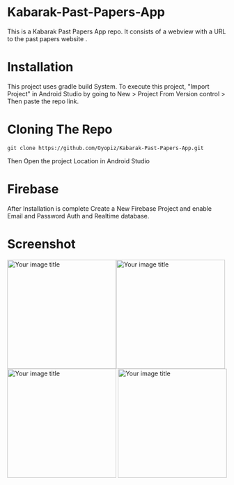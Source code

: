 # Kabarak-Past-Papers-App
This is a Kabarak Past Papers App  repo. It consists of a webview with a URL to the past papers website . 

# Installation
This project uses gradle build System. To execute this project, "Import Project" in Android Studio by going to New > Project From Version control > Then paste the repo link.

# Cloning The Repo
```git clone https://github.com/Oyopiz/Kabarak-Past-Papers-App.git```

Then Open the project Location in Android Studio

# Firebase
After Installation is complete Create a New Firebase Project and enable Email and Password Auth and Realtime database.
# Screenshot


<img src="https://github.com/Oyopiz/4-Level-Authentication-Android-App/blob/master/screenshot/Screenshot_20211231-100455.png" alt="Your image title" width="250"/><img src="https://github.com/Oyopiz/4-Level-Authentication-Android-App/blob/master/screenshot/Screenshot_20211231-100524.png" alt="Your image title" width="250"/>
<img src="https://github.com/Oyopiz/4-Level-Authentication-Android-App/blob/master/screenshot/Screenshot_20211231-100535.png" alt="Your image title" width="250"/>
<img src="https://github.com/Oyopiz/4-Level-Authentication-Android-App/blob/master/screenshot/Screenshot_20211231-100605.png" alt="Your image title" width="250"/>

